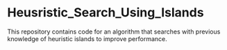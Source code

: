 # Heusristic_Search_Using_Islands
This repository contains code for an algorithm that searches with previous knowledge of heuristic islands to improve performance.
